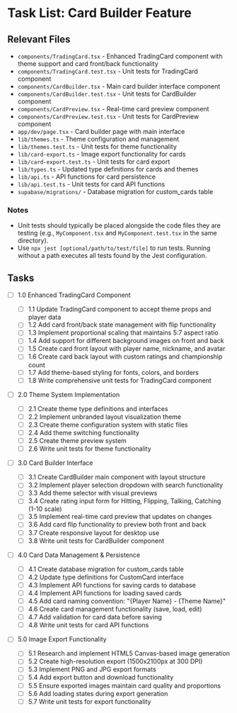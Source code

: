# Task List: Card Builder Feature

## Relevant Files

- `components/TradingCard.tsx` - Enhanced TradingCard component with theme support and card front/back functionality
- `components/TradingCard.test.tsx` - Unit tests for TradingCard component
- `components/CardBuilder.tsx` - Main card builder interface component
- `components/CardBuilder.test.tsx` - Unit tests for CardBuilder component
- `components/CardPreview.tsx` - Real-time card preview component
- `components/CardPreview.test.tsx` - Unit tests for CardPreview component
- `app/dev/page.tsx` - Card builder page with main interface
- `lib/themes.ts` - Theme configuration and management
- `lib/themes.test.ts` - Unit tests for theme functionality
- `lib/card-export.ts` - Image export functionality for cards
- `lib/card-export.test.ts` - Unit tests for card export
- `lib/types.ts` - Updated type definitions for cards and themes
- `lib/api.ts` - API functions for card persistence
- `lib/api.test.ts` - Unit tests for card API functions
- `supabase/migrations/` - Database migration for custom_cards table

### Notes

- Unit tests should typically be placed alongside the code files they are testing (e.g., `MyComponent.tsx` and `MyComponent.test.tsx` in the same directory).
- Use `npx jest [optional/path/to/test/file]` to run tests. Running without a path executes all tests found by the Jest configuration.

## Tasks

- [ ] 1.0 Enhanced TradingCard Component

  - [ ] 1.1 Update TradingCard component to accept theme props and player data
  - [ ] 1.2 Add card front/back state management with flip functionality
  - [ ] 1.3 Implement proportional scaling that maintains 5:7 aspect ratio
  - [ ] 1.4 Add support for different background images on front and back
  - [ ] 1.5 Create card front layout with player name, nickname, and avatar
  - [ ] 1.6 Create card back layout with custom ratings and championship count
  - [ ] 1.7 Add theme-based styling for fonts, colors, and borders
  - [ ] 1.8 Write comprehensive unit tests for TradingCard component

- [ ] 2.0 Theme System Implementation

  - [ ] 2.1 Create theme type definitions and interfaces
  - [ ] 2.2 Implement unbranded layout visualization theme
  - [ ] 2.3 Create theme configuration system with static files
  - [ ] 2.4 Add theme switching functionality
  - [ ] 2.5 Create theme preview system
  - [ ] 2.6 Write unit tests for theme functionality

- [ ] 3.0 Card Builder Interface

  - [ ] 3.1 Create CardBuilder main component with layout structure
  - [ ] 3.2 Implement player selection dropdown with search functionality
  - [ ] 3.3 Add theme selector with visual previews
  - [ ] 3.4 Create rating input form for Hitting, Flipping, Talking, Catching (1-10 scale)
  - [ ] 3.5 Implement real-time card preview that updates on changes
  - [ ] 3.6 Add card flip functionality to preview both front and back
  - [ ] 3.7 Create responsive layout for desktop use
  - [ ] 3.8 Write unit tests for CardBuilder component

- [ ] 4.0 Card Data Management & Persistence

  - [ ] 4.1 Create database migration for custom_cards table
  - [ ] 4.2 Update type definitions for CustomCard interface
  - [ ] 4.3 Implement API functions for saving cards to database
  - [ ] 4.4 Implement API functions for loading saved cards
  - [ ] 4.5 Add card naming convention: "{Player Name} - {Theme Name}"
  - [ ] 4.6 Create card management functionality (save, load, edit)
  - [ ] 4.7 Add validation for card data before saving
  - [ ] 4.8 Write unit tests for card API functions

- [ ] 5.0 Image Export Functionality
  - [ ] 5.1 Research and implement HTML5 Canvas-based image generation
  - [ ] 5.2 Create high-resolution export (1500x2100px at 300 DPI)
  - [ ] 5.3 Implement PNG and JPG export formats
  - [ ] 5.4 Add export button and download functionality
  - [ ] 5.5 Ensure exported images maintain card quality and proportions
  - [ ] 5.6 Add loading states during export generation
  - [ ] 5.7 Write unit tests for export functionality
